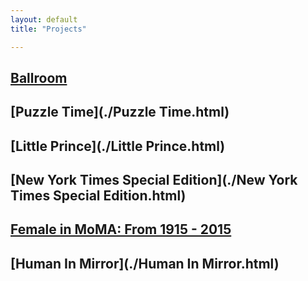 ```yaml
---
layout: default
title: "Projects"

---
```


## [Ballroom](./p/ballroom.html)

## [Puzzle Time](./Puzzle Time.html)

## [Little Prince](./Little Prince.html)

## [New York Times Special Edition](./New York Times Special Edition.html)

## [Female in MoMA: From 1915 - 2015](./p/female-in-moma.html)

## [Human In Mirror](./Human In Mirror.html)
